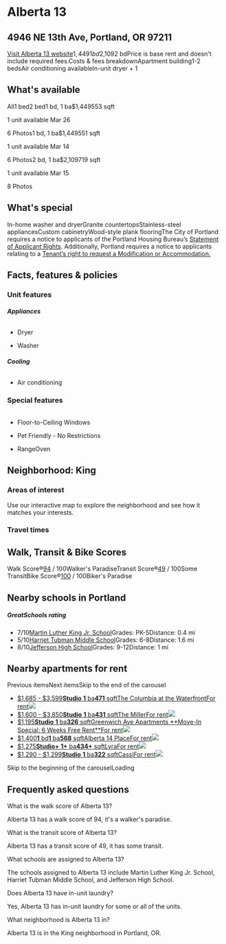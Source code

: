 
# Alberta 13

## 4946 NE 13th Ave, Portland, OR 97211

[Visit Alberta 13 website](https://www.zillow.com/renter-hub/clickRedirect?alias=pjchq0h9ejy2&r=zillow&mobileFriendly=true)$1,4491 bd$2,1092 bdPrice is base rent and doesn't include required fees.Costs & fees breakdownApartment building1-2 bedsAir conditioning availableIn-unit dryer + 1
## What's available

All1 bed2 bed1 bd, 1 ba$1,449553 sqft

1 unit available Mar 26

6 Photos1 bd, 1 ba$1,449551 sqft

1 unit available Mar 14

6 Photos2 bd, 1 ba$2,109719 sqft

1 unit available Mar 15

8 Photos
## What's special

In-home washer and dryerGranite countertopsStainless-steel appliancesCustom cabinetryWood-style plank flooringThe City of Portland requires a notice to applicants of the Portland Housing Bureau’s [Statement of Applicant Rights](https://beta.portland.gov/sites/default/files/2020-01/notice-30.01.086.c.3.c-application-and-screening-rights-and-responsibilities.pdf). Additionally, Portland requires a notice to applicants relating to a [Tenant’s right to request a Modification or Accommodation.](https://www.portland.gov/phb/rental-services/documents/notice-3001086c3b-modification-or-accommodation/download)
## Facts, features & policies

### Unit features

##### Appliances

######

* Dryer

* Washer
##### Cooling

######

* Air conditioning
### Special features

#####

######

* Floor-to-Ceiling Windows

* Pet Friendly - No Restrictions

* RangeOven
## Neighborhood: King

### Areas of interest

Use our interactive map to explore the neighborhood and see how it matches your interests.

### Travel times

## Walk, Transit & Bike Scores

Walk Score®[94](https://www.walkscore.com/score/loc/lat%3D45.5589/lng%3D-122.6524/?utm_source=zillow2.com&utm_medium=ws_api&utm_campaign=ws_api) / 100Walker's ParadiseTransit Score®[49](https://www.walkscore.com/score/loc/lat%3D45.5589/lng%3D-122.6524/?utm_source=zillow2.com&utm_medium=ts_api&utm_campaign=ts_api) / 100Some TransitBike Score®[100](https://www.walkscore.com/score/loc/lat%3D45.5589/lng%3D-122.6524/?utm_source=zillow2.com&utm_medium=ws_api&utm_campaign=ws_api) / 100Biker's Paradise
## Nearby schools in Portland

##### GreatSchools rating

* 7/10[Martin Luther King Jr. School](https://www.greatschools.org/oregon/portland/904-King-Elementary-School/)Grades: PK-5Distance: 0.4 mi
* 5/10[Harriet Tubman Middle School](https://www.greatschools.org/oregon/portland/963-Harriet-Tubman-Middle-School/)Grades: 6-8Distance: 1.6 mi
* 8/10[Jefferson High School](https://www.greatschools.org/oregon/portland/949-Jefferson-High-School/)Grades: 9-12Distance: 1 mi
## Nearby apartments for rent

Previous itemsNext itemsSkip to the end of the carousel

* [$1,685 - $3,599**Studio**  **1**  ba**471** sqftThe Columbia at the WaterfrontFor rent![](https://photos.zillowstatic.com/fp/81c9fa7ee06406528ae6284f3aa6859e-p_d.jpg)](/apartments/vancouver-wa/the-columbia-at-the-waterfront/BvNydy/)
* [$1,600 - $3,850**Studio**  **1**  ba**431** sqftThe MillerFor rent![](https://photos.zillowstatic.com/fp/ccbe17294c35e5c56413e6f222c98623-p_d.jpg)](/apartments/vancouver-wa/the-miller/BvqBbK/)
* [$1,195**Studio**  **1**  ba**326** sqftGreenwich Ave Apartments \*\*Move-In Special: 6 Weeks Free Rent\*\*For rent![](https://photos.zillowstatic.com/fp/3b7949f463001366d862874ed126a41a-p_d.jpg)](/apartments/portland-or/greenwich-ave-apartments-%2A%2Amove-in-special-6-weeks-free-rent%2A%2A/C5YzRG/)
* [$1,400**1**  bd**1**  ba**568** sqftAlberta 14 PlaceFor rent![](https://photos.zillowstatic.com/fp/fe519e59751a73ce01931387ba028d49-p_i.jpg)](/apartments/portland-or/alberta-14-place/BPddjz/)
* [$1,275**Studio+** **1+** ba**434+** sqftLyraFor rent![](https://photos.zillowstatic.com/fp/5b2bb1e2c5ac9e2eb1d681352154cbfd-p_i.jpg)](/apartments/portland-or/lyra/9VM6WP/)
* [$1,290 - $1,299**Studio**  **1**  ba**322** sqftCassiFor rent![](https://photos.zillowstatic.com/fp/17c6e0d6620a82023d9a7d3e9e8ea40f-p_i.jpg)](/apartments/portland-or/cassi/9nBPyj/)

Skip to the beginning of the carouselLoading
## Frequently asked questions

What is the walk score of Alberta 13?

Alberta 13 has a walk score of 94, it's a walker's paradise.

What is the transit score of Alberta 13?

Alberta 13 has a transit score of 49, it has some transit.

What schools are assigned to Alberta 13?

The schools assigned to Alberta 13 include Martin Luther King Jr. School, Harriet Tubman Middle School, and Jefferson High School.

Does Alberta 13 have in-unit laundry?

Yes, Alberta 13 has in-unit laundry for some or all of the units.

What neighborhood is Alberta 13 in?

Alberta 13 is in the King neighborhood in Portland, OR.

